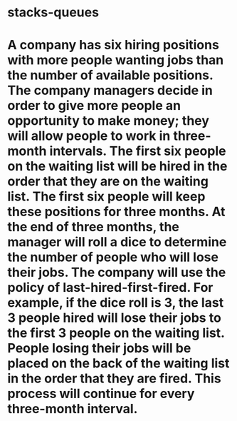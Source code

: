 # stacks-queues

# A company has six hiring positions with more people wanting jobs than the number of available positions.  The company managers decide in order to give more people an opportunity to make money; they will allow people to work in three-month intervals. The first six people on the waiting list will be hired in the order that they are on the waiting list.  The first six people will keep these positions for three months.  At the end of three months, the manager will roll a dice to determine the number of people who will lose their jobs. The company will use the policy of last-hired-first-fired.  For example, if the dice roll is 3, the last 3 people hired will lose their jobs to the first 3 people on the waiting list. People losing their jobs will be placed on the back of the waiting list in the order that they are fired. This process will continue for every three-month interval.
